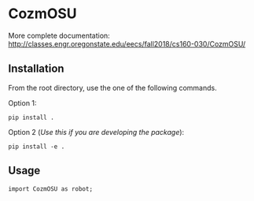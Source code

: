 # CozmOSU

More complete documentation:
http://classes.engr.oregonstate.edu/eecs/fall2018/cs160-030/CozmOSU/


## Installation

From the root directory, use the one of the following commands.

Option 1:
```
pip install .
```
Option 2 (*Use this if you are developing the package*):

```
pip install -e .
```


## Usage

```
import CozmOSU as robot;
```

